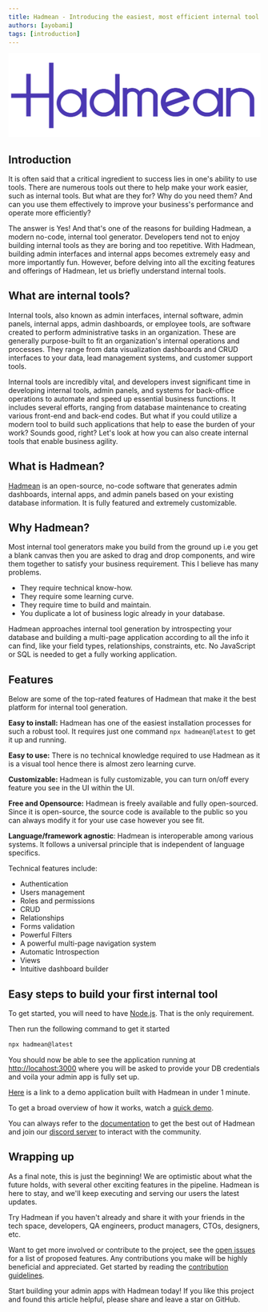 ```yaml
---
title: Hadmean - Introducing the easiest, most efficient internal tool generator.
authors: [ayobami]
tags: [introduction]
---
```


![Banner](./banner.png)

## Introduction
It is often said that a critical ingredient to success lies in one's ability to use tools. There are numerous tools out there to help make your work easier, such as internal tools. But what are they for? Why do you need them? And can you use them effectively to improve your business's performance and operate more efficiently?
<!--truncate-->

The answer is Yes! And that's one of the reasons for building Hadmean, a modern no-code, internal tool generator. Developers tend not to enjoy building internal tools as they are boring and too repetitive. With Hadmean, building admin interfaces and internal apps becomes extremely easy and more importantly fun. However, before delving into all the exciting features and offerings of Hadmean, let us briefly understand internal tools.

## What are internal tools?
Internal tools, also known as admin interfaces, internal software, admin panels, internal apps, admin dashboards, or employee tools, are software created to perform administrative tasks in an organization. These are generally purpose-built to fit an organization's internal operations and processes. They range from data visualization dashboards and CRUD interfaces to your data, lead management systems, and customer support tools.

Internal tools are incredibly vital, and developers invest significant time in developing internal tools, admin panels, and systems for back-office operations to automate and speed up essential business functions. It includes several efforts, ranging from database maintenance to creating various front-end and back-end codes. But what if you could utilize a modern tool to build such applications that help to ease the burden of your work? Sounds good, right? Let's look at how you can also create internal tools that enable business agility.
## What is Hadmean?
[Hadmean](https://github.com/hadmean/hadmean) is an open-source, no-code software that generates admin dashboards, internal apps, and admin panels based on your existing database information. It is fully featured and extremely customizable.

## Why Hadmean?
Most internal tool generators make you build from the ground up i.e you get a blank canvas then you are asked to drag and drop components, and wire them together to satisfy your business requirement. This I believe has many problems.
- They require technical know-how.
- They require some learning curve.
- They require time to build and maintain.
- You duplicate a lot of business logic already in your database.

Hadmean approaches internal tool generation by introspecting your database and building a multi-page application according to all the info it can find, like your field types, relationships, constraints, etc. No JavaScript or SQL is needed to get a fully working application.

## Features
Below are some of the top-rated features of Hadmean that make it the best platform for internal tool generation.

**Easy to install:** Hadmean has one of the easiest installation processes for such a robust tool. It requires just one command `npx hadmean@latest` to get it up and running.

**Easy to use:** There is no technical knowledge required to use Hadmean as it is a visual tool hence there is almost zero learning curve.

**Customizable:** Hadmean is fully customizable, you can turn on/off every feature you see in the UI within the UI.

**Free and Opensource:** Hadmean is freely available and fully open-sourced. Since it is open-source, the source code is available to the public so you can always modify it for your use case however you see fit.

**Language/framework agnostic**: Hadmean is interoperable among various systems. It follows a universal principle that is independent of language specifics.

Technical features include:
- Authentication
- Users management
- Roles and permissions
- CRUD
- Relationships
- Forms validation
- Powerful Filters
- A powerful multi-page navigation system
- Automatic Introspection
- Views
- Intuitive dashboard builder

## Easy steps to build your first internal tool
To get started, you will need to have [Node.js](https://nodejs.org/en/download/). That is the only requirement.

Then run the following command to get it started

```bash
npx hadmean@latest
```
You should now be able to see the application running at [http://locahost:3000](http://locahost:3000) where you will be asked to provide your DB credentials and voila your admin app is fully set up.

[Here](https://demo.hadmean.com) is a link to a demo application built with Hadmean in under 1 minute.

To get a broad overview of how it works, watch a [quick demo](https://github.com/hadmean/hadmean#quick-demo).

You can always refer to the [documentation](https://hadmean.com) to get the best out of Hadmean and join our [discord server](https://discord.gg/aV6DxwXhzN) to interact with the community.

## Wrapping up
As a final note, this is just the beginning! We are optimistic about what the future holds, with several other exciting features in the pipeline. Hadmean is here to stay, and we'll keep executing and serving our users the latest updates.

Try Hadmean if you haven't already and share it with your friends in the tech space, developers, QA engineers, product managers, CTOs, designers, etc.

Want to get more involved or contribute to the project, see the [open issues](https://github.com/hadmean/hadmean/issues) for a list of proposed features. Any contributions you make will be highly beneficial and appreciated. Get started by reading the [contribution guidelines](https://github.com/hadmean/hadmean/blob/master/docs/CONTRIBUTING.md).

Start building your admin apps with Hadmean today! If you like this project and found this article helpful, please share and leave a star on GitHub.
